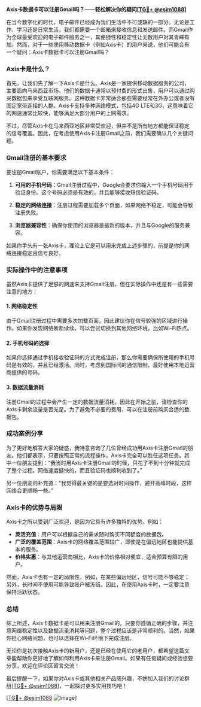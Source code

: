 **Axis卡数据卡可以注册Gmail吗？——轻松解决你的疑问[[TG💪+ @esim1088](https://t.me/s/esim1088)]**

在当今数字化的时代，电子邮件已经成为我们生活中不可或缺的一部分。无论是工作、学习还是日常生活，我们都需要一个邮箱来接收信息和发送邮件。而Gmail作为全球最受欢迎的电子邮件服务之一，其便捷性和稳定性让无数用户对其青睐有加。然而，对于一些使用移动数据卡（例如Axis卡）的用户来说，他们可能会有一个疑问：Axis卡数据卡可以注册Gmail吗？

### Axis卡是什么？

首先，让我们先了解一下Axis卡是什么。Axis是一家提供移动数据服务的公司，主要面向马来西亚市场。他们的数据卡通常以预付费的形式出售，用户可以通过购买数据包来享受互联网服务。这种数据卡非常适合那些需要经常在外办公或者没有固定宽带连接的人群。Axis卡支持多种网络模式，包括4G LTE和3G，这意味着它的网速通常比较快，能够满足大部分用户的上网需求。

不过，尽管Axis卡在马来西亚地区非常受欢迎，但并不是所有地方都能保证稳定的信号覆盖。因此，在考虑使用Axis卡注册Gmail之前，我们需要确认几个关键问题。

### Gmail注册的基本要求

要注册Gmail账户，你需要满足以下基本条件：

1. **可用的手机号码**：Gmail注册过程中，Google会要求你输入一个手机号码用于验证身份。这个号码必须是有效的，并且能够接收短信验证码。
   
2. **稳定的网络连接**：注册过程需要加载多个页面，如果网络不稳定，可能会导致注册失败。

3. **浏览器兼容性**：确保你使用的浏览器是最新的版本，并且与Google的服务兼容。

如果你手头有一张Axis卡，理论上它是可以用来完成上述步骤的，前提是你的网络连接稳定且信号良好。

### 实际操作中的注意事项

虽然Axis卡提供了足够的网速来支持Gmail注册，但在实际操作中还是有一些需要注意的地方：

#### 1. 网络稳定性
由于Gmail注册过程中需要多次加载页面，因此建议你在信号较强的区域进行操作。如果你发现网络断断续续，可以尝试切换到其他网络环境，比如Wi-Fi热点。

#### 2. 手机号码的选择
如果你选择通过手机接收验证码的方式完成注册，那么你需要确保所使用的手机号码是有效的，并且已经激活。同时，考虑到国际间的通信限制，最好使用本地运营商提供的号码。

#### 3. 数据流量消耗
注册Gmail的过程中会产生一定的数据流量消耗，因此在开始之前，请检查你的Axis卡剩余流量是否充足。为了避免不必要的费用，可以在注册前购买合适的数据包。

### 成功案例分享

为了更好地解答大家的疑惑，我特意咨询了几位曾经成功用Axis卡注册Gmail的朋友。他们都表示，只要按照正常的流程操作，Axis卡完全可以胜任这项任务。其中一位朋友提到：“我当时用Axis卡注册Gmail的时候，只花了不到十分钟就完成了整个过程。网络速度挺快的，而且验证码也顺利收到了。”

另一位朋友则补充道：“我觉得最关键的是要选对时间操作，避开高峰时段，这样网络会更顺畅一些。”

### Axis卡的优势与局限

Axis卡之所以受到广泛欢迎，是因为它具有许多独特的优势。例如：

- **灵活充值**：用户可以根据自己的需求随时购买不同额度的数据包。
- **广泛的覆盖范围**：Axis卡的网络覆盖范围较广，即使是在偏远地区也能提供基本的服务。
- **价格实惠**：与其他运营商相比，Axis卡的价格相对便宜，适合预算有限的用户。

然而，Axis卡也有一定的局限性。例如，在某些偏远地区，信号可能不够稳定；另外，长时间不使用可能导致账户被冻结。因此，在使用Axis卡时，一定要注意保持活跃状态。

### 总结

综上所述，Axis卡数据卡是可以用来注册Gmail的。只要你遵循正确的步骤，并注意网络稳定性以及数据流量消耗等问题，整个过程应该是非常顺利的。当然，如果你担心网络问题，也可以选择在Wi-Fi环境下完成注册。

无论你是初次接触Axis卡的新用户，还是已经在使用它的老用户，都希望这篇文章能帮助你更好地了解如何利用Axis卡来注册Gmail。如果有任何疑问或经验想要分享，欢迎在评论区留言交流！

最后提醒一下，如果你对Axis卡或其他相关产品感兴趣，不妨加入我们的讨论群组[[TG💪+ @esim1088](https://t.me/s/esim1088)]，一起探讨更多实用技巧吧！

[[TG💪+ @esim1088](https://t.me/s/esim1088) ![Image](https://i.postimg.cc/4NQfJmqS/Snipaste-2025-05-13-00-14-12.png)]